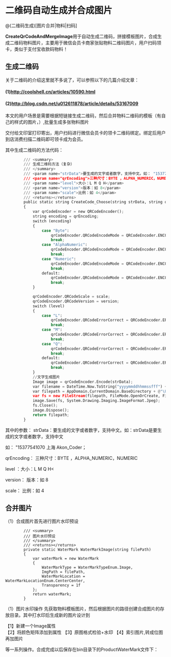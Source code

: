 # 二维码自动生成并合成图片
@(二维码生成)[图片合并|物料|扫码]

**CreateQrCodeAndMergeImage**用于自动生成二维码，拼接模板图片，合成生成二维码物料图片，主要用于微信会员卡商家张贴物料二维码图片，用户扫码领卡，类似于支付宝收款码物料！


## 生成二维码

关于二维码的介绍这里就不多说了，可以参照以下的几篇介绍文章：

#### (1)http://coolshell.cn/articles/10590.html

#### (2)http://blog.csdn.net/u012611878/article/details/53167009

本文的用户场景是需要根据短链接生成二维码，然后合并物料二维码的模板（有自己的样式的图片，）,批量生成多张物料图片

交付给文印室打印寄出，用户扫码进行微信会员卡的领卡二维码绑定。绑定后用户到店消费扫描二维码即可领卡成为会员。


其中生成二维码的方法代码：
``` python
        /// <summary>
        /// 生成二维码方法（复杂）
        /// </summary>
        /// <param name="strData">要生成的文字或者数字，支持中文。如： "15377541070 上海 Akon_Coder</param>
        /// <param name="qrEncoding">三种尺寸：BYTE ，ALPHA_NUMERIC，NUMERIC</param>
        /// <param name="level">大小：L M Q H</param>
        /// <param name="version">版本：如 8</param>
        /// <param name="scale">比例：如 4</param>
        /// <returns></returns>
        public static string CreateCode_Choose(string strData, string qrEncoding, string level, int version, int scale)
        {
            var qrCodeEncoder = new QRCodeEncoder();
            string encoding = qrEncoding;
            switch (encoding)
            {
                case "Byte":
                    qrCodeEncoder.QRCodeEncodeMode = QRCodeEncoder.ENCODE_MODE.BYTE;
                    break;
                case "AlphaNumeric":
                    qrCodeEncoder.QRCodeEncodeMode = QRCodeEncoder.ENCODE_MODE.ALPHA_NUMERIC;
                    break;
                case "Numeric":
                    qrCodeEncoder.QRCodeEncodeMode = QRCodeEncoder.ENCODE_MODE.NUMERIC;
                    break;
                default:
                    qrCodeEncoder.QRCodeEncodeMode = QRCodeEncoder.ENCODE_MODE.BYTE;
                    break;
            }

            qrCodeEncoder.QRCodeScale = scale;
            qrCodeEncoder.QRCodeVersion = version;
            switch (level)
            {
                case "L":
                    qrCodeEncoder.QRCodeErrorCorrect = QRCodeEncoder.ERROR_CORRECTION.L;
                    break;
                case "M":
                    qrCodeEncoder.QRCodeErrorCorrect = QRCodeEncoder.ERROR_CORRECTION.M;
                    break;
                case "Q":
                    qrCodeEncoder.QRCodeErrorCorrect = QRCodeEncoder.ERROR_CORRECTION.Q;
                    break;
                default:
                    qrCodeEncoder.QRCodeErrorCorrect = QRCodeEncoder.ERROR_CORRECTION.H;
                    break;
            }
            //文字生成图片
            Image image = qrCodeEncoder.Encode(strData);
            var filename = DateTime.Now.ToString("yyyymmddhhmmssfff") + ".jpg";
            var filepath = AppDomain.CurrentDomain.BaseDirectory + @"\UploadPic\" + filename;
            var fs = new FileStream(filepath, FileMode.OpenOrCreate, FileAccess.Write);
            image.Save(fs, System.Drawing.Imaging.ImageFormat.Jpeg);
            fs.Close();
            image.Dispose();
            return filepath;
        }
```
其中的参数：
strData：要生成的文字或者数字，支持中文。如：strData是要生成的文字或者数字，支持中文

如： "15377541070 上海 Akon_Coder；

qrEncoding： 三种尺寸：BYTE ，ALPHA_NUMERIC，NUMERIC

level ：大小：L M Q H<

version： 版本：如 8

scale： 比例：如 4

## 合并图片

（1）合成图片首先进行图片水印预设
```
        /// <summary>
        /// 图片水印预设
        /// </summary>
        /// <returns></returns>
        private static WaterMark WaterMarkImage(string filePath)
        {
            var waterMark = new WaterMark
            {
                WaterMarkType = WaterMarkTypeEnum.Image,
                ImgPath = filePath,
                WaterMarkLocation = WaterMarkLocationEnum.CenterCenter,
                Transparency = 1f
            };
            return waterMark;
        }
```

（1）图片水印操作
先获取物料模板图片，然后根据图片的路径创建合成图片的存放目录。其中打水印后生成新的图片设计到

【1】新建一个Image属性  
【2】将颜色矩阵添加到属性
【3】原图格式检验+水印
【4】索引图片,转成位图再加图片

等一系列操作。合成完成以后保存在bin目录下的ProductWaterMark文件下：





